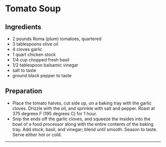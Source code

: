 # Tomato Soup

## Ingredients

- 2 pounds Roma (plum) tomatoes, quartered
- 3 tablespoons olive oil
- 4 cloves garlic
- 1 quart chicken stock
- 1/4 cup chopped fresh basil
- 1/2 tablespoon balsamic vinegar
- salt to taste
- ground black pepper to taste

## Preparation


- Place the tomato halves, cut side up, on a baking tray with the garlic cloves. Drizzle with the oil, and sprinkle with salt and pepper. Roast at 375 degrees F (195 degrees C) for 1 hour.
- Snip the ends off the garlic cloves, and squeeze the insides into the bowl of a food processor along with the entire contents of the baking tray. Add stock, basil, and vinegar; blend until smooth. Season to taste. Serve either hot or cold.

---
